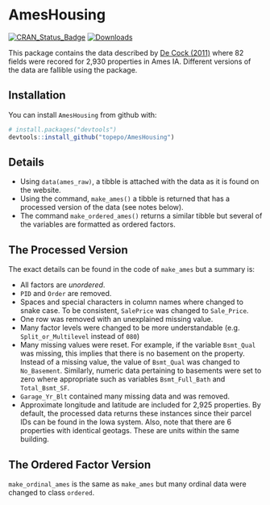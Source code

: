 # AmesHousing


[![CRAN_Status_Badge](http://www.r-pkg.org/badges/version/AmesHousing)](http://cran.r-project.org/web/packages/AmesHousing)
[![Downloads](http://cranlogs.r-pkg.org/badges/AmesHousing)](http://cran.rstudio.com/package=AmesHousing)

This package contains the data described by [De Cock (2011)](http://ww2.amstat.org/publications/jse/v19n3/decock.pdf) where 82 fields were recored for 2,930 properties in Ames IA. Different versions of the data are fallible using the package. 

## Installation

You can install `AmesHousing` from github with:

``` r
# install.packages("devtools")
devtools::install_github("topepo/AmesHousing")
```

## Details

* Using `data(ames_raw)`, a tibble is attached with the data as it is found on the website. 
* Using the command, `make_ames()` a tibble is returned that has a processed version of the data (see notes below). 
* The command `make_ordered_ames()` returns a similar tibble but several of the variables are formatted as ordered factors. 

## The Processed Version

The exact details can be found in the code of `make_ames` but a summary is:

 * All factors are _unordered_.
 * `PID` and `Order` are removed. 
 * Spaces and special characters in column names where changed to snake case. To be consistent, `SalePrice` was changed to `Sale_Price`. 
 * One row was removed with an unexplained missing value. 
 * Many factor levels were changed to be more understandable (e.g. `Split_or_Multilevel` instead of `080`)
 * Many missing values were reset. For example, if the variable `Bsmt_Qual` was missing, this implies that there is no basement on the property. Instead of a missing value, the value of `Bsmt_Qual` was changed to `No_Basement`. Similarly, numeric data pertaining to basements were set to zero where appropriate such as variables `Bsmt_Full_Bath` and `Total_Bsmt_SF`.
* `Garage_Yr_Blt` contained many missing data and was removed. 
* Approximate longitude and latitude are included for 2,925 properties. By default, the processed data returns these instances since their parcel IDs can be found in the Iowa system. Also, note that there are 6 properties with identical geotags. These are units within the same building. 

## The Ordered Factor Version

`make_ordinal_ames` is the same as `make_ames` but many ordinal data were changed to class `ordered`. 
